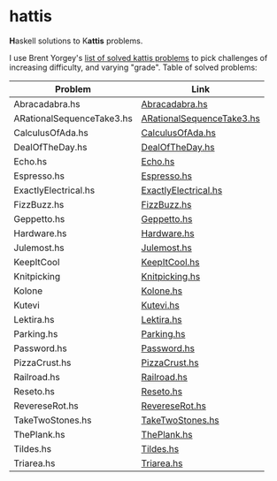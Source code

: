 # hattis

**H**askell solutions to K**attis** problems.

I use Brent Yorgey's [list of solved kattis problems](http://ozark.hendrix.edu/~yorgey/kattis.html) to pick challenges of increasing difficulty, and varying "grade".
Table of solved problems:

| Problem              | Link                                               |
| -------------------- | -------------------------------------------------- |
| Abracadabra.hs       | [Abracadabra.hs](./src/Abracadabra.hs)             |
| ARationalSequenceTake3.hs       | [ARationalSequenceTake3.hs](./src/ARationalSequenceTake3.hs)             |
| CalculusOfAda.hs     | [CalculusOfAda.hs](./src/CalculusOfAda.hs)         |
| DealOfTheDay.hs      | [DealOfTheDay.hs](./src/DealOfTheDay.hs)           |
| Echo.hs              | [Echo.hs](./src/Echo.hs)                           |
| Espresso.hs          | [Espresso.hs](./src/Espresso.hs)                   |
| ExactlyElectrical.hs | [ExactlyElectrical.hs](./src/ExactlyElectrical.hs) |
| FizzBuzz.hs          | [FizzBuzz.hs](./src/FizzBuzz.hs)                   |
| Geppetto.hs          | [Geppetto.hs](./src/Geppetto.hs)                   |
| Hardware.hs          | [Hardware.hs](./src/Hardware.hs)                   |
| Julemost.hs          | [Julemost.hs](./src/Julemost.hs)                   |
| KeepItCool           | [KeepItCool.hs](./src/KeepItCool.hs)               |
| Knitpicking          | [Knitpicking.hs](./src/Knitpicking.hs)             |
| Kolone               | [Kolone.hs](./src/Kolone.hs)                       |
| Kutevi               | [Kutevi.hs](./src/Kutevi.hs)                       |
| Lektira.hs           | [Lektira.hs](./src/Lektira.hs)                     |
| Parking.hs           | [Parking.hs](./src/Parking.hs)                     |
| Password.hs          | [Password.hs](./src/Password.hs)                   |
| PizzaCrust.hs          | [PizzaCrust.hs](./src/PizzaCrust.hs)                   |
| Railroad.hs          | [Railroad.hs](./src/Railroad.hs)                   |
| Reseto.hs            | [Reseto.hs](./src/Reseto.hs)                       |
| RevereseRot.hs            | [RevereseRot.hs](./src/RevereseRot.hs)                       |
| TakeTwoStones.hs     | [TakeTwoStones.hs](./src/TakeTwoStones.hs)         |
| ThePlank.hs          | [ThePlank.hs](./src/ThePlank.hs)                   |
| Tildes.hs            | [Tildes.hs](./src/Tildes.hs)                       |
| Triarea.hs           | [Triarea.hs](./src/Triarea.hs)                     |
